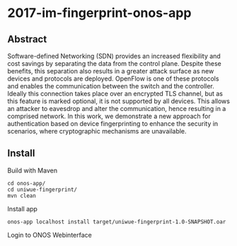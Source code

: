 # 2017-im-fingerprint-onos-app

## Abstract
Software-defined Networking (SDN) provides an increased flexibility and cost savings by separating the data from the control plane. Despite these benefits, this separation also results in a greater attack surface as new devices and protocols are deployed. OpenFlow is one of these protocols and enables the communication between the switch and the controller. Ideally this connection takes place over an encrypted TLS channel, but as this feature is marked optional, it is not supported by all devices. This allows an attacker to eavesdrop and alter the communication, hence resulting in a comprised network. In this work, we demonstrate a new approach for authentication based on device fingerprinting to enhance the security in scenarios, where cryptographic mechanisms are unavailable.

## Install
Build with Maven
```
cd onos-app/
cd uniwue-fingerprint/
mvn clean
```

Install app
```
onos-app localhost install target/uniwue-fingerprint-1.0-SNAPSHOT.oar
```

Login to ONOS Webinterface
